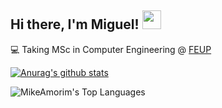 ## Hi there, I'm Miguel! <img src="https://raw.githubusercontent.com/MartinHeinz/MartinHeinz/master/wave.gif" width="30px">


<main class="container">

💻 Taking MSc in Computer Engineering @ [FEUP](https://sigarra.up.pt/feup/en/CUR_GERAL.CUR_PLANOS_ESTUDOS_VIEW?pv_plano_id=31204&pv_ano_lectivo=2021)


[![Anurag's github stats](https://github-readme-stats.vercel.app/api?username=Miguel26-pixel&count_private=true&show_icons=true&theme=radical)](https://github.com/anuraghazra/github-readme-stats)

<img alt="MikeAmorim's Top Languages" src="https://github-readme-stats.vercel.app/api/top-langs/?username=Miguel26-pixel&theme=radical&show_icons=true&layout=compact&hide_border=true& exclude_repo=github-readme-stats,anuraghazra.github.io" />

